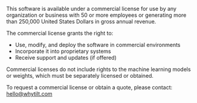 This software is available under a commercial license for use by any organization or business with 50 or more employees or generating more than 250,000 United States Dollars in gross annual revenue.

The commercial license grants the right to:

- Use, modify, and deploy the software in commercial environments
- Incorporate it into proprietary systems
- Receive support and updates (if offered)

Commercial licenses do not include rights to the machine learning models or weights, which must be separately licensed or obtained.

To request a commercial license or obtain a quote, please contact: hello@whytilt.com